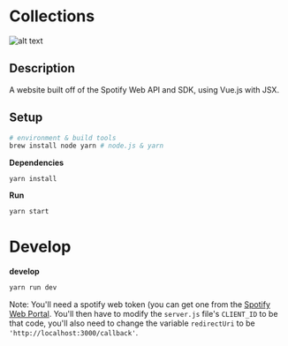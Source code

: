 # Collections
![alt text](https://lh3.googleusercontent.com/5Z9DaB_9CND3OdTA6WxlN3FJEYQG6r01xiwmspkIR0TWDFldLbj41cf94jIZfLcO5KaoWi7FjNI8BxhvC2d7U4U0AmagZI06jW1SdwzMjmDR5AwUaJsdtUugOGU-d6xk16axAExE3Y7MXm963DEdqUbsygMSfyCzbyPBekgy8KBE5aQt2cy9W1Wz8lvBWfqAwDZ9vIRTl5y19Z6iohOGa7yTPQM5HgAZQWzfGrmx6RwA2Ivcm352fQzO4qIm_Soo6qascWweBCBX_0jAaqscO6ix73BBhHTe2ibMJt4p9VtdtaK4VgQxyU_kUGYrtjMHM26Fud_yRwIC66C6J-EQpYgsQpR682Y9E9iiENgeegel1_hYh6RWBAX8TOGdW7ISTJXxDtWoUxfRiFKj50M53YF--IWTveLh3hQ8pY7j8eY8tNeb1PQ8eKFlT4hypBoOwyPTCwca3YbT4Ej_o8V1_sXAjqinLrod_v9ZbGEM7XLoNwxjfLJcxWYYSG-9r4W8hm8wukid3lWbCx7ubOIOYg38AVCM_lgzUnMuQaVBnnLtr_UoHoKQbKJ6qkxFMNBcZ6OILGBofIB_e5WJi9VEjg6-FIxim0WcQLb2Bt7-ELXHf7wQHFX_orWxiXJNBJupCInpOl0goOBGucV-otpj9UFSx7XPAMit8VtQnpRUt5WFW_vkPGm6Cm0ZQuEzqyMbNgUfsyYWyYugK4xOv7g=w1031-h469-no "Collections")


## Description

A website built off of the Spotify Web API and SDK, using Vue.js with JSX.

## Setup

```sh
# environment & build tools
brew install node yarn # node.js & yarn
```

**Dependencies**

```
yarn install
```

**Run**

```bash
yarn start
```

# Develop

**develop**
```bash
yarn run dev
```
Note: You'll need a spotify web token (you can get one from the [Spotify Web Portal](https://developer.spotify.com/dashboard/login). You'll then have to modify the `server.js` file's `CLIENT_ID` to be that code, you'll also need to change the variable `redirectUri` to be `'http://localhost:3000/callback'`.